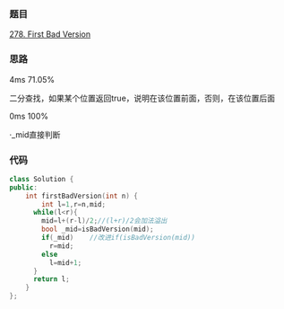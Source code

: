 ### 题目
[278. First Bad Version](https://leetcode-cn.com/problems/first-bad-version/submissions/)
### 思路
4ms 71.05%

二分查找，如果某个位置返回true，说明在该位置前面，否则，在该位置后面

0ms 100%

·_mid直接判断
### 代码
```c++
class Solution {
public:
    int firstBadVersion(int n) {
        int l=1,r=n,mid;
      while(l<r){
        mid=l+(r-l)/2;//(l+r)/2会加法溢出
        bool _mid=isBadVersion(mid);
        if(_mid)    //改进if(isBadVersion(mid)) 
          r=mid;
        else 
          l=mid+1;
      }
      return l;
    }
};
```
